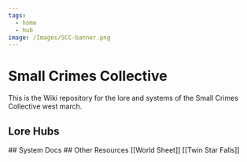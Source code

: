```yaml
---
tags:
  - home
  - hub
image: /Images/SCC-banner.png
---
```

# Small Crimes Collective
This is the Wiki repository for the lore and systems of the Small Crimes Collective west march.
## Lore Hubs
<List dir="Small-Crimes-Collective/Lore/Hubs"/>
## System Docs
<List dir="Small-Crimes-Collective/System"/>
## Other Resources
[[World Sheet]]  
[[Twin Star Falls]]  